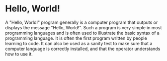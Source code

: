 # Hello, World!

A "Hello, World!" program generally is a computer program that outputs or displays the message "Hello, World!". Such a program is very simple in most programming languages and is often used to illustrate the basic syntax of a programming language. It is often the first program written by people learning to code. It can also be used as a sanity test to make sure that a computer language is correctly installed, and that the operator understands how to use it.
